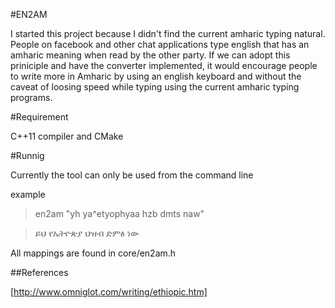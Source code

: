 
#EN2AM

I started this project because I didn't find the current amharic typing natural.
People on facebook and other chat applications type english that has an amharic
meaning when read by the other party. If we can adopt this priniciple and
have the converter implemented, it would encourage people to write more in Amharic
by using an english keyboard and without the caveat of loosing speed while typing using
the current amharic typing programs.

#Requirement

C++11 compiler and CMake

#Runnig

Currently the tool can only be used from the command line

example

>en2am  "yh ya^etyophyaa hzb dmts naw"

>ይህ የኤትዮጵያ ህዝብ ድምፅ ነው 

All mappings are found in core/en2am.h

##References

[http://www.omniglot.com/writing/ethiopic.htm]
